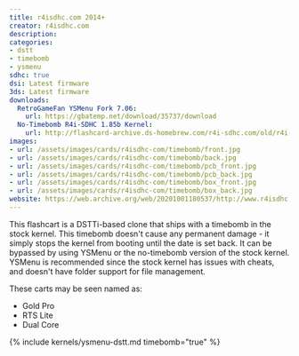 ```yaml
---
title: r4isdhc.com 2014+
creator: r4isdhc.com
description:
categories:
- dstt
- timebomb
- ysmenu
sdhc: true
dsi: Latest firmware
3ds: Latest firmware
downloads:
  RetroGameFan YSMenu Fork 7.06:
    url: https://gbatemp.net/download/35737/download
  No-Timebomb R4i-SDHC 1.85b Kernel:
    url: http://flashcard-archive.ds-homebrew.com/r4i-sdhc.com/old/r4i-sdhc.com_DEMON_1.85b-notimebomb.zip
images:
- url: /assets/images/cards/r4isdhc-com/timebomb/front.jpg
- url: /assets/images/cards/r4isdhc-com/timebomb/back.jpg
- url: /assets/images/cards/r4isdhc-com/timebomb/pcb_front.jpg
- url: /assets/images/cards/r4isdhc-com/timebomb/pcb_back.jpg
- url: /assets/images/cards/r4isdhc-com/timebomb/box_front.jpg
- url: /assets/images/cards/r4isdhc-com/timebomb/box_back.jpg
website: https://web.archive.org/web/20201001180537/http://www.r4isdhc.com/
---
```


This flashcart is a DSTTi-based clone that ships with a timebomb in the stock kernel. This timebomb doesn't cause any permanent damage - it simply stops the kernel from booting until the date is set back. It can be bypassed by using YSMenu or the no-timebomb version of the stock kernel. YSMenu is recommended since the stock kernel has issues with cheats, and doesn't have folder support for file management.

These carts may be seen named as:
- Gold Pro
- RTS Lite
- Dual Core

{% include kernels/ysmenu-dstt.md timebomb="true" %}
